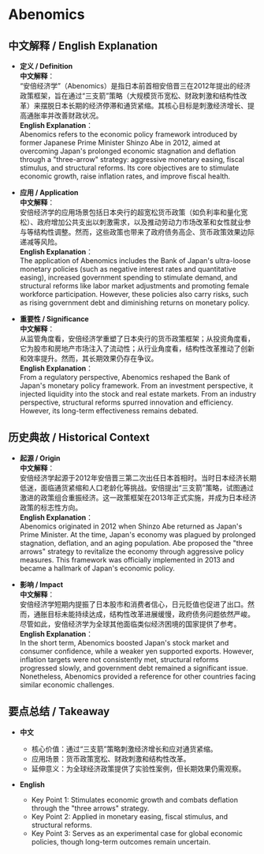 # Abenomics

## 中文解释 / English Explanation

* **定义 / Definition**  
  **中文解释**：  
  “安倍经济学”（Abenomics）是指日本前首相安倍晋三在2012年提出的经济政策框架，旨在通过“三支箭”策略（大规模货币宽松、财政刺激和结构性改革）来摆脱日本长期的经济停滞和通货紧缩。其核心目标是刺激经济增长、提高通胀率并改善财政状况。  
  **English Explanation**：  
  Abenomics refers to the economic policy framework introduced by former Japanese Prime Minister Shinzo Abe in 2012, aimed at overcoming Japan's prolonged economic stagnation and deflation through a "three-arrow" strategy: aggressive monetary easing, fiscal stimulus, and structural reforms. Its core objectives are to stimulate economic growth, raise inflation rates, and improve fiscal health.

* **应用 / Application**  
  **中文解释**：  
  安倍经济学的应用场景包括日本央行的超宽松货币政策（如负利率和量化宽松）、政府增加公共支出以刺激需求，以及推动劳动力市场改革和女性就业参与等结构性调整。然而，这些政策也带来了政府债务高企、货币政策效果边际递减等风险。  
  **English Explanation**：  
  The application of Abenomics includes the Bank of Japan's ultra-loose monetary policies (such as negative interest rates and quantitative easing), increased government spending to stimulate demand, and structural reforms like labor market adjustments and promoting female workforce participation. However, these policies also carry risks, such as rising government debt and diminishing returns on monetary policy.

* **重要性 / Significance**  
  **中文解释**：  
  从监管角度看，安倍经济学重塑了日本央行的货币政策框架；从投资角度看，它为股市和房地产市场注入了流动性；从行业角度看，结构性改革推动了创新和效率提升。然而，其长期效果仍存在争议。  
  **English Explanation**：  
  From a regulatory perspective, Abenomics reshaped the Bank of Japan's monetary policy framework. From an investment perspective, it injected liquidity into the stock and real estate markets. From an industry perspective, structural reforms spurred innovation and efficiency. However, its long-term effectiveness remains debated.

## 历史典故 / Historical Context

* **起源 / Origin**  
  **中文解释**：  
  安倍经济学起源于2012年安倍晋三第二次出任日本首相时。当时日本经济长期低迷，面临通货紧缩和人口老龄化等挑战。安倍提出“三支箭”策略，试图通过激进的政策组合重振经济。这一政策框架在2013年正式实施，并成为日本经济政策的标志性方向。  
  **English Explanation**：  
  Abenomics originated in 2012 when Shinzo Abe returned as Japan's Prime Minister. At the time, Japan's economy was plagued by prolonged stagnation, deflation, and an aging population. Abe proposed the "three arrows" strategy to revitalize the economy through aggressive policy measures. This framework was officially implemented in 2013 and became a hallmark of Japan's economic policy.

* **影响 / Impact**  
  **中文解释**：  
  安倍经济学短期内提振了日本股市和消费者信心，日元贬值也促进了出口。然而，通胀目标未能持续达成，结构性改革进展缓慢，政府债务问题依然严峻。尽管如此，安倍经济学为全球其他面临类似经济困境的国家提供了参考。  
  **English Explanation**：  
  In the short term, Abenomics boosted Japan's stock market and consumer confidence, while a weaker yen supported exports. However, inflation targets were not consistently met, structural reforms progressed slowly, and government debt remained a significant issue. Nonetheless, Abenomics provided a reference for other countries facing similar economic challenges.

## 要点总结 / Takeaway

* **中文**  
  - 核心价值：通过“三支箭”策略刺激经济增长和应对通货紧缩。  
  - 应用场景：货币政策宽松、财政刺激和结构性改革。  
  - 延伸意义：为全球经济政策提供了实验性案例，但长期效果仍需观察。  

* **English**  
  - Key Point 1: Stimulates economic growth and combats deflation through the "three arrows" strategy.  
  - Key Point 2: Applied in monetary easing, fiscal stimulus, and structural reforms.  
  - Key Point 3: Serves as an experimental case for global economic policies, though long-term outcomes remain uncertain.
